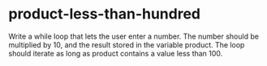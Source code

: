 # product-less-than-hundred
Write a while loop that lets the user enter a number. The number should be multiplied
by 10, and the result stored in the variable product. The loop should iterate as long
as product contains a value less than 100.
